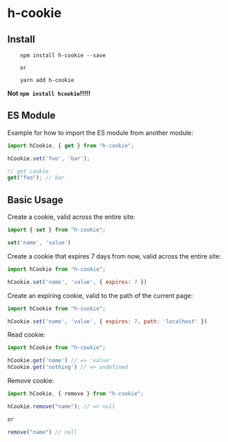 # h-cookie

## Install

```base
    npm install h-cookie --save

	or

	yarn add h-cookie
```

**Not `npm install hcookie`!!!!!**

## ES Module

Example for how to import the ES module from another module:

```javascript
import hCookie, { get } from "h-cookie";

hCookie.set('foo', 'bar');

// get cookie
get("foo"); // bar
```

## Basic Usage

Create a cookie, valid across the entire site:

```javascript
import { set } from "h-cookie";

set('name', 'value')
```

Create a cookie that expires 7 days from now, valid across the entire site:

```javascript
import hCookie from "h-cookie";

hCookie.set('name', 'value', { expires: 7 })
```

Create an expiring cookie, valid to the path of the current page:

```javascript
import hCookie from "h-cookie";

hCookie.set('name', 'value', { expires: 7, path: 'localhost' })
```

Read cookie:

```javascript
import hCookie from "h-cookie";

hCookie.get('name') // => 'value'
hCookie.get('nothing') // => undefined

```

Remove cookie:

```javascript
import hCookie, { remove } from "h-cookie";

hCookie.remove("name"); // => null

or

remove("name") // null
```
